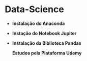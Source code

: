 # Data-Science

* **Instalação do Anaconda**
* **Instação do Notebook Jupiter**
* **Instalação da Biblioteca Pandas** 


   **Estudos pela Plataforma Udemy**
